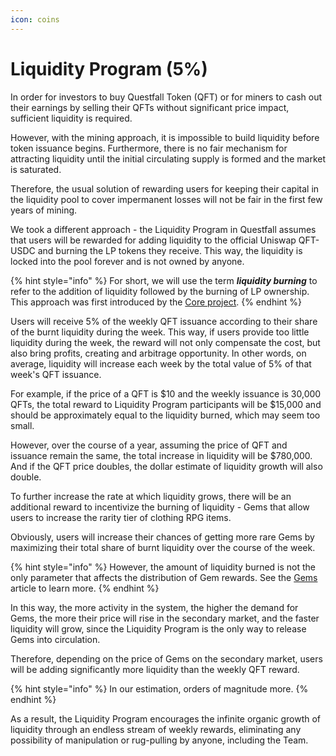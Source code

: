 ```yaml
---
icon: coins
---
```


# Liquidity Program (5%)

In order for investors to buy Questfall Token (QFT) or for miners to cash out their earnings by selling their QFTs without significant price impact, sufficient liquidity is required.

However, with the mining approach, it is impossible to build liquidity before token issuance begins. Furthermore, there is no fair mechanism for attracting liquidity until the initial circulating supply is formed and the market is saturated.&#x20;

Therefore, the usual solution of rewarding users for keeping their capital in the liquidity pool to cover impermanent losses will not be fair in the first few years of mining.

We took a different approach - the Liquidity Program in Questfall assumes that users will be rewarded for adding liquidity to the official Uniswap QFT-USDC and burning the LP tokens they receive. This way, the liquidity is locked into the pool forever and is not owned by anyone.

{% hint style="info" %}
For short, we will use the term _**liquidity burning**_ to refer to the addition of liquidity followed by the burning of LP ownership. This approach was first introduced by the [Core project](https://medium.com/@CORE_Vault/introducing-core-fef3e1b77d12).
{% endhint %}

Users will receive 5% of the weekly QFT issuance according to their share of the burnt liquidity during the week. This way, if users provide too little liquidity during the week, the reward will not only compensate the cost, but also bring profits, creating and arbitrage opportunity. In other words, on average, liquidity will increase each week by the total value of 5% of that week's QFT issuance.

For example, if the price of a QFT is $10 and the weekly issuance is 30,000 QFTs, the total reward to Liquidity Program participants will be $15,000 and should be approximately equal to the liquidity burned, which may seem too small.

However, over the course of a year, assuming the price of QFT and issuance remain the same, the total increase in liquidity will be $780,000. And if the QFT price doubles, the dollar estimate of liquidity growth will also double.

To further increase the rate at which liquidity grows, there will be an additional reward to incentivize the burning of liquidity - Gems that allow users to increase the rarity tier of clothing RPG items.

Obviously, users will increase their chances of getting more rare Gems by maximizing their total share of burnt liquidity over the course of the week.

{% hint style="info" %}
However, the amount of liquidity burned is not the only parameter that affects the distribution of Gem rewards. See the [Gems](../quest-mining/completion/rpg-items/gems.md) article to learn more.
{% endhint %}

In this way, the more activity in the system, the higher the demand for Gems, the more their price will rise in the secondary market, and the faster liquidity will grow, since the Liquidity Program is the only way to release Gems into circulation.&#x20;

Therefore, depending on the price of Gems on the secondary market, users will be adding significantly more liquidity than the weekly QFT reward.

{% hint style="info" %}
In our estimation, orders of magnitude more.
{% endhint %}

As a result, the Liquidity Program encourages the infinite organic growth of liquidity through an endless stream of weekly rewards, eliminating any possibility of manipulation or rug-pulling by anyone, including the Team.
